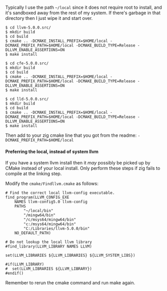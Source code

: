 Typically I use the path `~/local` since it does not require root to install, and it's sandboxed away from the rest of my system. If there's garbage in that directory then I just wipe it and start over.

```
$ cd llvm-5.0.0.src/
$ mkdir build
$ cd build
$ cmake .. -DCMAKE_INSTALL_PREFIX=$HOME/local -DCMAKE_PREFIX_PATH=$HOME/local -DCMAKE_BUILD_TYPE=Release -DLLVM_ENABLE_ASSERTIONS=ON
$ make install
```

```
$ cd cfe-5.0.0.src/
$ mkdir build
$ cd build
$ cmake .. -DCMAKE_INSTALL_PREFIX=$HOME/local -DCMAKE_PREFIX_PATH=$HOME/local -DCMAKE_BUILD_TYPE=Release -DLLVM_ENABLE_ASSERTIONS=ON
$ make install
```

```
$ cd lld-5.0.0.src/
$ mkdir build
$ cd build
$ cmake .. -DCMAKE_INSTALL_PREFIX=$HOME/local -DCMAKE_PREFIX_PATH=$HOME/local -DCMAKE_BUILD_TYPE=Release -DLLVM_ENABLE_ASSERTIONS=ON
$ make install
```

Then add to your zig cmake line that you got from the readme:
`-DCMAKE_PREFIX_PATH=$HOME/local`

#### Preferring the local, instead of system llvm

If you have a system llvm install then it _may_ possibly be picked up by CMake instead of your local install. Only perform these steps if zig fails to compile at the linking step.

Modify the `cmake/Findllvm.cmake` as follows:

```
# Find the correct local llvm-config executable.
find_program(LLVM_CONFIG_EXE
    NAMES llvm-config5.0 llvm-config
    PATHS
        "~/local/bin"
        "/mingw64/bin"
        "/c/msys64/mingw64/bin"
        "c:/msys64/mingw64/bin"
        "C:/Libraries/llvm-5.0.0/bin"
    NO_DEFAULT_PATH)
```

```
# Do not lookup the local llvm library
#find_library(LLVM_LIBRARY NAMES LLVM)

set(LLVM_LIBRARIES ${LLVM_LIBRARIES} ${LLVM_SYSTEM_LIBS})

#if(LLVM_LIBRARY)
#  set(LLVM_LIBRARIES ${LLVM_LIBRARY})
#endif()
```

Remember to rerun the cmake command and run make again.
